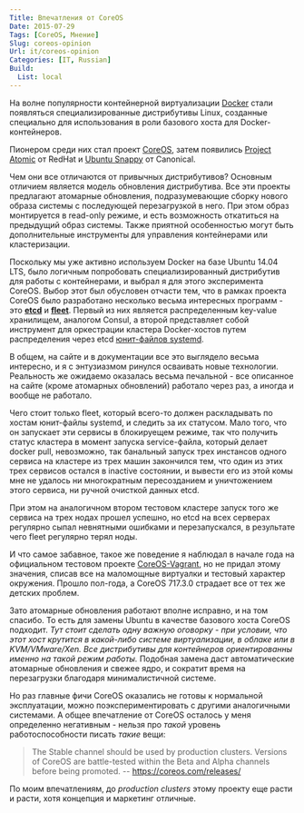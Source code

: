 ```yaml
---
Title: Впечатления от CoreOS
Date: 2015-07-29
Tags: [CoreOS, Мнение]
Slug: coreos-opinion
Url: it/coreos-opinion
Categories: [IT, Russian]
Build:
  List: local
---
```


На волне популярности контейнерной виртуализации [Docker](http://docker.com)
стали появляться специализированные дистрибутивы Linux, созданные специально
для использования в роли базового хоста для Docker-контейнеров.

Пионером среди них стал проект [CoreOS](http://coreos.com), затем появились
[Project Atomic](http://www.projectatomic.io/) от RedHat и
[Ubuntu Snappy](https://developer.ubuntu.com/en/snappy/) от Canonical.

Чем они все отличаются от привычных дистрибутивов? Основным отличием является
модель обновления дистрибутива. Все эти проекты предлагают атомарные обновления,
подразумевающие сборку нового образа системы с последующей перезагрузкой в него.
При этом образ монтируется в read-only режиме, и есть возможность откатиться на
предыдущий образ системы. Также приятной особенностью могут быть дополнительные
инструменты для управления контейнерами или кластеризации.

Поскольку мы уже активно используем Docker на базе Ubuntu 14.04 LTS, было
логичным попробовать специализированный дистрибутив для работы с контейнерами,
и выбрал я для этого эксперимента CoreOS. Выбор этот был обусловен отчасти
тем, что в рамках проекта CoreOS было разработано несколько весьма интересных
программ - это **[etcd](https://github.com/coreos/etcd)** и
**[fleet](https://github.com/coreos/fleet)**. Первый из них является
распределенным key-value хранилищем, аналогом Consul, а второй представляет
собой инструмент для оркестрации кластера Docker-хостов путем распределения
через etcd [юнит-файлов systemd](http://www.freedesktop.org/software/systemd/man/systemd.service.html).

В общем, на сайте и в документации все это выглядело весьма интересно, и я с
энтузиазмом ринулся осваивать новые технологии. Реальность же ожидаемо оказалась
весьма печальной - все описанное на сайте (кроме атомарных обновлений) работало
через раз, а иногда и вообще не работало.

Чего стоит только fleet, который всего-то должен раскладывать по хостам
юнит-файлы systemd, и следить за их статусом. Мало того, что он запускает эти
сервисы в блокируещем режиме, так что получить статус кластера в момент запуска
service-файла, который делает docker pull, невозможно, так банальный запуск
трех инстансов одного сервиса на кластере из трех машин закончился тем, что
один из этих трех сервисов остался в inactive состоянии, и вывести его из этой
комы мне не удалось ни многократным пересозданием и уничтожением этого сервиса,
ни ручной очисткой данных etcd.

При этом на аналогичном втором тестовом кластере запуск того же
сервиса на трех нодах прошел успешно, но etcd на всех серверах регулярно сыпал
невнятными ошибками и перезапускался, в результате чего fleet регулярно терял ноды.

И что самое забавное, такое же поведение я наблюдал в начале года на официальном
тестовом проекте [CoreOS-Vagrant](https://github.com/coreos/coreos-vagrant),
но не придал этому значения, списав все на маломощные виртуалки и тестовый
характер окружения. Прошло пол-года, а CoreOS 717.3.0 страдает все от тех
же детских проблем.

Зато атомарные обновления работают вполне исправно, и на том спасибо.
То есть для замены Ubuntu в качестве базового хоста CoreOS подходит.
*Тут стоит сделать одну важную оговорку - при условии, что этот хост крутится
в какой-либо системе виртуализации, в облаке или в KVM/VMware/Xen. Все
дистрибутивы для контейнеров ориентированны именно на такой режим работы.*
Подобная замена даст автоматические атомарные обновления и свежее ядро, и
сократит время на перезагрузки благодаря минималистичной системе.

Но раз главные фичи CoreOS оказались не готовы к нормальной эксплуатации, можно
поэкспериментировать с другими аналогичными системами. А общее впечатление от
CoreOS осталось у меня определенно негативным - нельзя про *такой* уровень
работоспособности писать *такие* вещи:
> The Stable channel should be used by production clusters.
> Versions of CoreOS are battle-tested within the Beta and Alpha channels before being promoted.
> -- https://coreos.com/releases/

По моим впечатлениям, до *production clusters* этому проекту еще расти и расти,
хотя концепция и маркетинг отличные.
